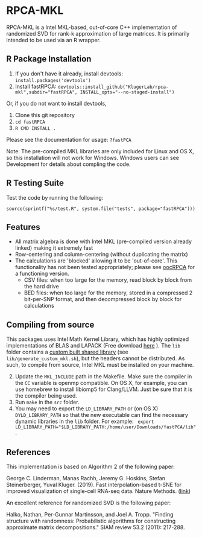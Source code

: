 # RPCA-MKL
RPCA-MKL is a Intel MKL-based, out-of-core C++ implementation of randomized SVD for rank-k approximation of large matrices. It is primarily intended to be used via an R wrapper.   

## R Package Installation

1. If you don't have it already, install devtools: `install.packages('devtools')`
2. Install fastRPCA: `devtools::install_github("KlugerLab/rpca-mkl",subdir="fastRPCA", INSTALL_opts="--no-staged-install")`

Or, if you do not want to install devtools,
1.  Clone this git repository
2. `cd fastRPCA`
3. `R CMD INSTALL .`

Please see the documentation for usage: `?fastPCA` 

Note: The pre-compiled MKL libraries are only included for Linux and OS X, so this installation will not work for Windows. Windows users can see Development for details about compling the code. 

## R Testing Suite
Test the code by running the following:

`source(sprintf("%s/test.R", system.file("tests", package="fastRPCA")))`


## Features
* All matrix algebra is done with Intel MKL (pre-compiled version already linked) making it extremely fast
* Row-centering and column-centering (without duplicating the matrix)
* The calculations are 'blocked' allowing it to be 'out-of-core'. This functionality has not been tested appropriately; please see [oocRPCA]( https://github.com/klugerlab/oocpca ) for a functioning version.
  * CSV files: when too large for the memory, read block by block from the hard drive
  * BED files: when too large for the memory, stored in a compressed 2 bit-per-SNP format, and then decompressed block by block for calculations


## Compiling from source
This packages uses Intel Math Kernel Library, which has highly optimized implementations of BLAS and LAPACK (Free download [here](https://software.intel.com/sites/campaigns/nest/) ).  The `lib` folder contains a [custom built shared library](https://software.intel.com/en-us/node/528690) (see `lib/generate_custom_mkl.sh`), but the headers cannot be distributed.  As such, to compile from source, Intel MKL must be installed on your machine.

2. Update the `MKL_INCLUDE` path in the Makefile. Make sure the compiler in the `CC` variable is openmp compatible.  On OS X, for example, you can use homebrew to install libiomp5 for Clang/LLVM. Just be sure that it is the compiler being used.
3. Run  `make` in the `src` folder.
4. You may need to export the `LD_LIBRARY_PATH` or (on OS X)  `DYLD_LIBRARY_PATH` so that the new executable can find the necessary dynamic libraries in the `lib` folder. For example: ` export LD_LIBRARY_PATH="$LD_LIBRARY_PATH:/home/user/Downloads/fastPCA/lib"`. 

## References
This implementation is based on Algorithm 2 of the following paper:

George C. Linderman, Manas Rachh, Jeremy G. Hoskins, Stefan Steinerberger, Yuval Kluger. (2019). Fast interpolation-based t-SNE for improved visualization of single-cell RNA-seq data. Nature Methods. ([link](https://www.nature.com/articles/s41592-018-0308-4))

An excellent reference for randomized SVD is the following paper:

Halko, Nathan, Per-Gunnar Martinsson, and Joel A. Tropp. "Finding structure with randomness: Probabilistic algorithms for constructing approximate matrix decompositions." SIAM review 53.2 (2011): 217-288.
